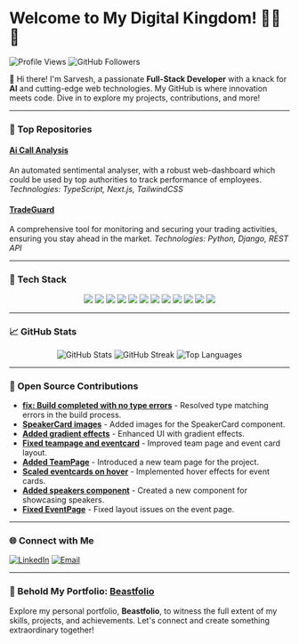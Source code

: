 # Welcome to My Digital Kingdom! 👨‍💻🚀

![Profile Views](https://komarev.com/ghpvc/?username=Sarvesh804&label=Profile%20Views&color=brightgreen&style=flat)
![GitHub Followers](https://img.shields.io/github/followers/Sarvesh804?label=Followers&style=social)

👋 Hi there! I'm Sarvesh, a passionate **Full-Stack Developer** with a knack for **AI** and cutting-edge web technologies. My GitHub is where innovation meets code. Dive in to explore my projects, contributions, and more!

---

### 🌟 Top Repositories

#### [Ai Call Analysis](https://github.com/Sarvesh804/Ai_Call_Analyser)
An automated sentimental analyser, with a robust web-dashboard which could be used by top authorities to track performance of employees.
*Technologies: TypeScript, Next.js, TailwindCSS*

#### [TradeGuard](https://github.com/Sarvesh804/TradeGuard)
A comprehensive tool for monitoring and securing your trading activities, ensuring you stay ahead in the market.
*Technologies: Python, Django, REST API*

<!--#### [Pinewheel](https://github.com/Sarvesh804/pinewheel)
An innovative project aimed at revolutionizing the way we interact with and manage our data.
*Technologies: TypeScript, React, Node.js*-->

---

### 🚀 Tech Stack

<div align="center">
  <img src="https://img.shields.io/badge/JavaScript-323330?style=for-the-badge&logo=javascript&logoColor=F7DF1E" />
  <img src="https://img.shields.io/badge/TypeScript-007ACC?style=for-the-badge&logo=typescript&logoColor=white" />
  <img src="https://img.shields.io/badge/React-20232A?style=for-the-badge&logo=react&logoColor=61DAFB" />
  <img src="https://img.shields.io/badge/Next.js-000000?style=for-the-badge&logo=nextdotjs&logoColor=white" />
  <img src="https://img.shields.io/badge/Node.js-339933?style=for-the-badge&logo=nodedotjs&logoColor=white" />
  <img src="https://img.shields.io/badge/MongoDB-4EA94B?style=for-the-badge&logo=mongodb&logoColor=white" />
  <img src="https://img.shields.io/badge/Python-14354C?style=for-the-badge&logo=python&logoColor=white" />
  <img src="https://img.shields.io/badge/Django-092E20?style=for-the-badge&logo=django&logoColor=white" />
  <img src="https://img.shields.io/badge/Go-00ADD8?style=for-the-badge&logo=go&logoColor=white" />
  <img src="https://img.shields.io/badge/C-00599C?style=for-the-badge&logo=c&logoColor=white" />
  <img src="https://img.shields.io/badge/C++-00599C?style=for-the-badge&logo=cplusplus&logoColor=white" />
  <img src="https://img.shields.io/badge/PostgreSQL-336791?style=for-the-badge&logo=postgresql&logoColor=white" />
</div>

---

### 📈 GitHub Stats

<div align="center">
  <img src="https://github-readme-stats.vercel.app/api?username=Sarvesh804&show_icons=true&theme=radical" alt="GitHub Stats" />
  <img src="https://github-readme-streak-stats.herokuapp.com/?user=Sarvesh804&theme=radical" alt="GitHub Streak" />
  <img src="https://github-readme-stats.vercel.app/api/top-langs/?username=Sarvesh804&layout=compact&theme=radical" alt="Top Languages" />
  <br>
</div>

---

### 🌟 Open Source Contributions

- **[fix: Build completed with no type errors](https://github.com/calcom/cal.com/pull/20075)** - Resolved type matching errors in the build process.
- **[SpeakerCard images](https://github.com/nikhilmishra1710/tf24/pull/42)** - Added images for the SpeakerCard component.
- **[Added gradient effects](https://github.com/nikhilmishra1710/tf24/pull/37)** - Enhanced UI with gradient effects.
- **[Fixed teampage and eventcard](https://github.com/nikhilmishra1710/tf24/pull/35)** - Improved team page and event card layout.
- **[Added TeamPage](https://github.com/nikhilmishra1710/tf24/pull/25)** - Introduced a new team page for the project.
- **[Scaled eventcards on hover](https://github.com/nikhilmishra1710/tf24/pull/21)** - Implemented hover effects for event cards.
- **[Added speakers component](https://github.com/nikhilmishra1710/tf24/pull/11)** - Created a new component for showcasing speakers.
- **[Fixed EventPage](https://github.com/nikhilmishra1710/tf24/pull/2)** - Fixed layout issues on the event page.

---

### 🌐 Connect with Me

[![LinkedIn](https://img.shields.io/badge/LinkedIn-blue?style=flat&logo=linkedin&logoColor=white)](https://www.linkedin.com/in/sarvesh-bajaj/) 
[![Email](https://img.shields.io/badge/Email-D14836?style=flat&logo=gmail&logoColor=white)](mailto:sarveshbajaj804@gmail.com)

---

### 🦁 Behold My Portfolio: [Beastfolio](https://github.com/Sarvesh804/Beastfolio)

Explore my personal portfolio, **Beastfolio**, to witness the full extent of my skills, projects, and achievements. Let's connect and create something extraordinary together!
